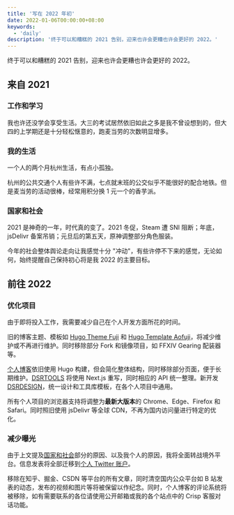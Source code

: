 ```yaml
---
title: '写在 2022 年初'
date: 2022-01-06T00:00:00+08:00
keywords:
  - 'daily'
description: '终于可以和糟糕的 2021 告别，迎来也许会更糟也许会更好的 2022。'
---
```


终于可以和糟糕的 2021 告别，迎来也许会更糟也许会更好的 2022。

<!--more-->

## 来自 2021

### 工作和学习

我也许还没学会享受生活。大三的考试居然依旧如此之多是我不曾设想到的，但大四的上学期还是十分轻松惬意的，跑麦当劳的次数明显增多。

### 我的生活

一个人的两个月杭州生活，有点小孤独。

杭州的公共交通个人有些许不满，七点就末班的公交似乎不能很好的配合地铁。但是麦当劳的活动很棒，经常用积分换 1 元一个的香芋派。

### 国家和社会

2021 是神奇的一年，时代真的变了。2021 冬促，Steam 遭 SNI 阻断；年底，jsDelivr 备案吊销；元旦后的第五天，原神调整部分角色服装。

今年的社会整体舆论走向让我感觉十分 "冲动"，有些许停不下来的感觉，无论如何，始终提醒自己保持初心将是我 2022 的主要目标。

## 前往 2022

### 优化项目

由于即将投入工作，我需要减少自己在个人开发方面所花的时间。

旧的博客主题、模板如 [Hugo Theme Fuji](https://github.com/dsrkafuu/hugo-theme-fuji) 和 [Hugo Template Aofuji](https://github.com/dsrkafuu/hugo-template-aofuji)，将减少维护或不再进行维护。同时移除部分 Fork 和镜像项目，如 FFXIV Gearing 配装器等。

[个人博客](https://blog.dsrkafuu.net)依旧使用 Hugo 构建，但会简化整体结构，同时移除部分页面，便于长期维护。[DSRTOOLS](https://tools.dsrkafuu.net) 将使用 Next.js 重写，同时相应的 API 统一整理。新开发 [DSRDESIGN](https://design.dsrkafuu.net)，统一设计和工具库模板，在各个人项目中通用。

所有个人项目的浏览器支持将调整为**最新大版本**的 Chrome、Edge、Firefox 和 Safari。同时照旧使用 jsDelivr 等全球 CDN，不再为国内访问量进行特定的优化。

### 减少曝光

由于上文提及[国家和社会](#国家和社会)部分的原因、以及我个人的原因，我将全面转战境外平台。信息发表将全部迁移到[个人 Twitter 账户](https://twitter.com/dsrkafuu)。

移除在知乎、掘金、CSDN 等平台的所有文章，同时清空国内公众平台如 B 站发表的动态，发布的视频和图片等将被保留以作纪念。同时，个人博客的评论系统将被移除，如有需要联系的各位请使用公开邮箱或我的各个站点中的 Crisp 客服对话功能。
